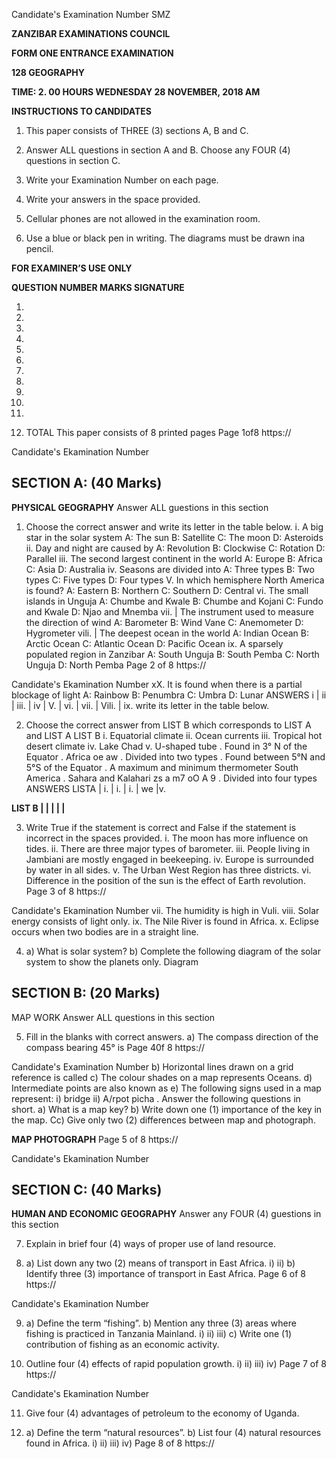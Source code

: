Candidate's Examination Number
SMZ

**ZANZIBAR EXAMINATIONS COUNCIL**

**FORM ONE ENTRANCE EXAMINATION**

**128 GEOGRAPHY**

**TIME: 2. 00 HOURS WEDNESDAY 28 NOVEMBER, 2018 AM**

**INSTRUCTIONS TO CANDIDATES**

1. This paper consists of THREE (3) sections A, B and C.

2. Answer ALL questions in section A and B. Choose any FOUR (4) questions in section C.

3. Write your Examination Number on each page.

4. Write your answers in the space provided.

5. Cellular phones are not allowed in the examination room.

6. Use a blue or black pen in writing. The diagrams must be drawn ina pencil.

**FOR EXAMINER’S USE ONLY**

**QUESTION NUMBER MARKS SIGNATURE**

1.

2.

3.

4.

5.

6.

7.

8.

9.

10.

11.

12. TOTAL
This paper consists of 8 printed pages
Page 1of8
https://

Candidate's Ekamination Number

## SECTION A: (40 Marks)

**PHYSICAL GEOGRAPHY**
Answer ALL guestions in this section

1. Choose the correct answer and write its letter in the table below.
i. A big star in the solar system
A: The sun B: Satellite C: The moon D: Asteroids ii. Day and night are caused by
A: Revolution B: Clockwise C: Rotation D: Parallel iii. The second largest continent in the world
A: Europe B: Africa C: Asia D: Australia iv. Seasons are divided into
A: Three types B: Two types C: Five types D: Four types
V. In which hemisphere North America is found?
A: Eastern B: Northern C: Southern D: Central vi. The small islands in Unguja
A: Chumbe and Kwale B: Chumbe and Kojani
C: Fundo and Kwale D: Njao and Mnemba vii. | The instrument used to measure the direction of wind
A: Barometer B: Wind Vane
C: Anemometer D: Hygrometer vili. | The deepest ocean in the world
A: Indian Ocean B: Arctic Ocean
C: Atlantic Ocean D: Pacific Ocean ix. A sparsely populated region in Zanzibar
A: South Unguja B: South Pemba
C: North Unguja D: North Pemba
Page 2 of 8
https://

Candidate's Ekamination Number xX. It is found when there is a partial blockage of light
A: Rainbow B: Penumbra
C: Umbra D: Lunar
ANSWERS
i | ii | iii. | iv | V. | vi. | vii. | Vili. | ix.
write its letter in the table below.

2. Choose the correct answer from LIST B which corresponds to LIST A and
LIST A
LIST B
i. Equatorial climate ii. Ocean currents iii. Tropical hot desert climate iv. Lake Chad v. U-shaped tube
. Found in 3° N of the Equator
. Africa oe aw
. Divided into two types
. Found between 5°N and 5°S of the Equator
. A maximum and minimum thermometer
South America
. Sahara and Kalahari zs a m7 oO A 9
. Divided into four types
ANSWERS
LISTA | i. | i. | i. | we |v.

**LIST B | | | | |**

3. Write True if the statement is correct and False if the statement is incorrect in the spaces provided.
i. The moon has more influence on tides.
ii. There are three major types of barometer.
iii. People living in Jambiani are mostly engaged in beekeeping.
iv. Europe is surrounded by water in all sides.
v. The Urban West Region has three districts.
vi. Difference in the position of the sun is the effect of Earth revolution.
Page 3 of 8
https://

Candidate's Ekamination Number vii. The humidity is high in Vuli.
viii. Solar energy consists of light only.
ix. The Nile River is found in Africa.
x. Eclipse occurs when two bodies are in a straight line.

4. a) What is solar system?
b) Complete the following diagram of the solar system to show the planets only.
Diagram

## SECTION B: (20 Marks)
MAP WORK
Answer ALL questions in this section

5. Fill in the blanks with correct answers.
a) The compass direction of the compass bearing 45° is
Page 40f 8
https://

Candidate's Examination Number b) Horizontal lines drawn on a grid reference is called c) The colour shades on a map represents Oceans.
d) Intermediate points are also known as e) The following signs used in a map represent:
i) bridge ii) A/rpot picha
. Answer the following questions in short.
a) What is a map key?
b) Write down one (1) importance of the key in the map.
Cc) Give only two (2) differences between map and photograph.

**MAP PHOTOGRAPH**
Page 5 of 8
https://

Candidate's Ekamination Number

## SECTION C: (40 Marks)

**HUMAN AND ECONOMIC GEOGRAPHY**
Answer any FOUR (4) guestions in this section

7. Explain in brief four (4) ways of proper use of land resource.

8. a) List down any two (2) means of transport in East Africa.
i)
ii)
b) Identify three (3) importance of transport in East Africa.
Page 6 of 8
https://

Candidate's Ekamination Number

9. a) Define the term “fishing”.
b) Mention any three (3) areas where fishing is practiced in Tanzania
Mainland.
i)
ii)
iii)
c) Write one (1) contribution of fishing as an economic activity.

10. Outline four (4) effects of rapid population growth.
i)
ii)
iii)
iv)
Page 7 of 8
https://

Candidate's Ekamination Number

11. Give four (4) advantages of petroleum to the economy of Uganda.

12. a) Define the term “natural resources”.
b) List four (4) natural resources found in Africa.
i)
ii)
iii)
iv)
Page 8 of 8
https://